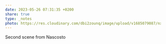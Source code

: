 ```yaml
---
date: 2023-05-26 07:31:35 +0200
share: true
type: _notes
photo: https://res.cloudinary.com/dbi2zounq/image/upload/v1685079087/nxzqtyev4bd2cftxm1jx.jpg
---
```

Second scene from Nascosto
